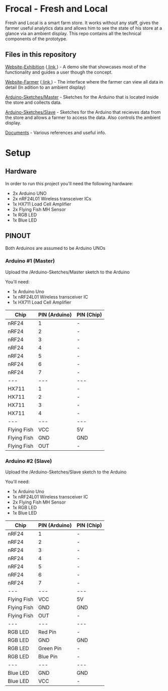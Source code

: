 # Frocal - Fresh and Local

Fresh and Local is a smart farm store. It works without any staff, gives the farmer useful analytics data and allows him to see the state of his store at a glance via an ambient display. This repo contains all the technical components of the prototype.

## Files in this repository

[Website-Exhibition](./Website-Exhibition) ([ link ](https://davidebecker.github.io/Frocal/Website-Exhibition/)) - A demo site that showcases most of the functionality and guides a user though the concept.

[Website-Farmer](./Website-Farmer) ([ link ](https://davidebecker.github.io/Frocal/Website-Farmer/)) - The interface where the farmer can view all data in detail (In adition to an ambient display)

[Arduino-Sketches/Master](./Arduino-Sketches/Master) - Sketches for the Arduino that is located inside the store and collects data.

[Arduino-Sketches/Slave](./Arduino-Sketches/Slave) - Sketches for the Arduino that recieves data from the store and allows a farmer to access the data. Also controls the ambient display.

[Documents](./Documents) - Various references and useful info.

# Setup

## Hardware

In order to run this project you'll need the following hardware:

* 2x Arduino UNO
* 2x nRF24L01 Wireless transceiver ICs
* 1x HX711 Load Cell Amplifier
* 2x Flying Fish MH Sensor
* 1x RGB LED
* 1x Blue LED

## PINOUT

Both Arduinos are assumed to be Arduino UNOs

### Arduino #1 (Master)

Upload the /Arduino-Sketches/Master sketch to the Arduino

You'll need:

* 1x Arduino Uno
* 1x nRF24L01 Wireless transceiver IC
* 1x HX711 Load Cell Amplifier

| Chip | PIN (Arduino) | PIN (Chip) |
| --- | --- | --- |
| nRF24 | 1 | - |
| nRF24 | 2 | - |
| nRF24 | 3 | - |
| nRF24 | 4 | - |
| nRF24 | 5 | - |
| nRF24 | 6 | - |
| nRF24 | 7 | - |
| --- | --- | --- |
| HX711 | 1 | - |
| HX711 | 2 | - |
| HX711 | 3 | - |
| HX711 | 4 | - |
| --- | --- | --- |
| Flying Fish | VCC | 5V |
| Flying Fish | GND | GND |
| Flying Fish | OUT | - |

### Arduino #2 (Slave)

Upload the /Arduino-Sketches/Slave sketch to the Arduino

You'll need:

* 1x Arduino Uno
* 1x nRF24L01 Wireless transceiver IC
* 2x Flying Fish MH Sensor
* 1x RGB LED
* 1x Blue LED

| Chip | PIN (Arduino) | PIN (Chip) |
| --- | --- | --- |
| nRF24 | 1 | - |
| nRF24 | 2 | - |
| nRF24 | 3 | - |
| nRF24 | 4 | - |
| nRF24 | 5 | - |
| nRF24 | 6 | - |
| nRF24 | 7 | - |
| --- | --- | --- |
| Flying Fish | VCC | 5V |
| Flying Fish | GND | GND |
| Flying Fish | OUT | - |
| --- | --- | --- |
| RGB LED | Red Pin | - |
| RGB LED | GND | GND |
| RGB LED | Green Pin | - |
| RGB LED | Blue Pin | - |
| --- | --- | --- |
| Blue LED | GND | GND |
| Blue LED | VCC | - |